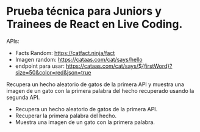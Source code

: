 # Prueba técnica para Juniors y Trainees de React en Live Coding.

APIs:

- Facts Random: https://catfact.ninja/fact
- Imagen random: https://cataas.com/cat/says/hello
- endpoint para usar: https://cataas.com/cat/says/${firstWord}?size=50&color=red&json=true

Recupera un hecho aleatorio de gatos de la primera API y muestra una imagen de un gato con la primera palabra del hecho recuperado usando la segunda API.

- Recupera un hecho aleatorio de gatos de la primera API.
- Recuperar la primera palabra del hecho.
- Muestra una imagen de un gato con la primera palabra.
